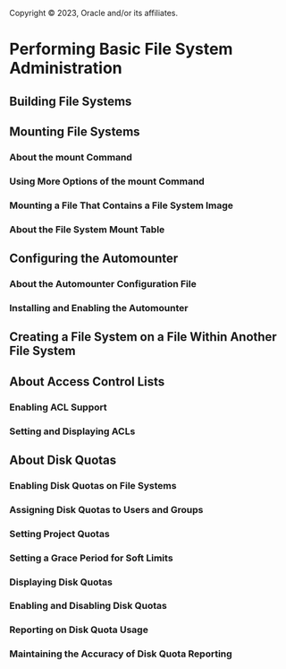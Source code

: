 Copyright © 2023, Oracle and/or its affiliates.

# Performing Basic File System Administration

## Building File Systems

## Mounting File Systems

### About the mount Command

### Using More Options of the mount Command

### Mounting a File That Contains a File System Image

### About the File System Mount Table

## Configuring the Automounter

### About the Automounter Configuration File

### Installing and Enabling the Automounter

## Creating a File System on a File Within Another File System

## About Access Control Lists

### Enabling ACL Support

### Setting and Displaying ACLs

## About Disk Quotas

### Enabling Disk Quotas on File Systems

### Assigning Disk Quotas to Users and Groups

### Setting Project Quotas

### Setting a Grace Period for Soft Limits

### Displaying Disk Quotas

### Enabling and Disabling Disk Quotas

### Reporting on Disk Quota Usage

### Maintaining the Accuracy of Disk Quota Reporting

